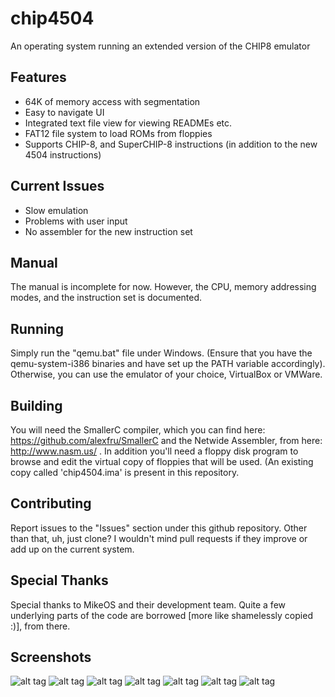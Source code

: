 # chip4504
An operating system running an extended version of the CHIP8 emulator

## Features

* 64K of memory access with segmentation
* Easy to navigate UI
* Integrated text file view for viewing READMEs etc.
* FAT12 file system to load ROMs from floppies
* Supports CHIP-8, and SuperCHIP-8 instructions (in addition to the new 4504 instructions)

## Current Issues

* Slow emulation
* Problems with user input
* No assembler for the new instruction set

## Manual

The manual is incomplete for now. However, the CPU, memory addressing modes, and the instruction set is documented.

## Running

Simply run the "qemu.bat" file under Windows. (Ensure that you have the qemu-system-i386 binaries and have set up the PATH variable accordingly).
Otherwise, you can use the emulator of your choice, VirtualBox or VMWare.

## Building

You will need the SmallerC compiler, which you can find here: https://github.com/alexfru/SmallerC and the Netwide Assembler,
from here: http://www.nasm.us/ . In addition you'll need a floppy disk program to browse and edit the virtual copy of floppies
that will be used. (An existing copy called 'chip4504.ima' is present in this repository.

## Contributing

Report issues to the "Issues" section under this github repository. Other than that, uh, just clone? I wouldn't mind
pull requests if they improve or add up on the current system.

## Special Thanks

Special thanks to MikeOS and their development team. Quite a few underlying parts of the code are borrowed [more like shamelessly copied :)],
from there.

## Screenshots

![alt tag](http://i.imgur.com/OECGIVQ.png)
![alt tag](http://i.imgur.com/ZBagWfk.png)
![alt tag](http://i.imgur.com/PerMPOL.png)
![alt tag](http://i.imgur.com/qx4uYxF.png)
![alt tag](http://i.imgur.com/QbtKT3d.png)
![alt tag](http://i.imgur.com/wrHxYJi.png)
![alt tag](http://i.imgur.com/nO5Eevv.png)
